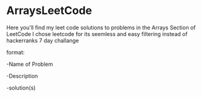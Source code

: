 # ArraysLeetCode

Here you'll find my leet code solutions to problems in the Arrays Section of LeetCode
I chose leetcode for its seemless and easy filtering instead of hackerranks 7 day challange

 format: 

-Name of Problem 

-Description 

-solution(s) 




